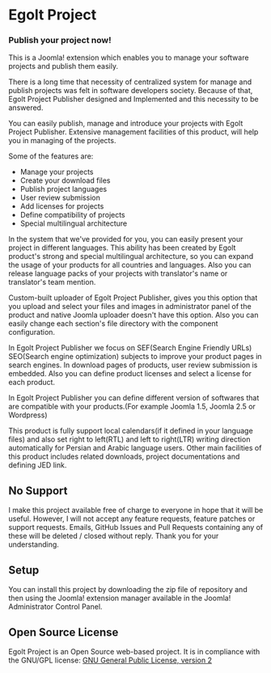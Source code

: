 # Egolt Project
### Publish your project now!

This is a Joomla! extension which enables you to manage your software projects and publish them easily.

There is a long time that necessity of centralized system for manage and publish projects was felt in software developers society. Because of that, Egolt Project Publisher designed and Implemented and this necessity to be answered.

You can easily publish, manage and introduce your projects with Egolt Project Publisher. Extensive management facilities of this product, will help you in managing of the projects.

Some of the features are:

* Manage your projects
* Create your download files
* Publish project languages
* User review submission
* Add licenses for projects
* Define compatibility of projects
* Special multilingual architecture

In the system that we've provided for you, you can easily present your project in different languages. This ability has been created by Egolt product's strong and special multilingual architecture, so you can expand the usage of your products for all countries and languages. Also you can release language packs of your projects with translator's name or translator's team mention.

Custom-built uploader of Egolt Project Publisher, gives you this option that you upload and select your files and images in administrator panel of the product and native Joomla uploader doesn't have this option. Also you can easily change each section's file directory with the component configuration.

In Egolt Project Publisher we focus on SEF(Search Engine Friendly URLs) SEO(Search engine optimization) subjects to improve your product pages in search engines.
In download pages of products, user review submission is embedded. Also you can define product licenses and select a license for each product.

In Egolt Project Publisher you can define different version of softwares that are compatible with your products.(For example Joomla 1.5, Joomla 2.5 or Wordpress)

This product is fully support local calendars(if it defined in your language files) and also set right to left(RTL) and left to right(LTR) writing direction automatically for Persian and Arabic language users. Other main facilities of this product includes related downloads, project documentations and defining JED link.

## No Support
I make this project available free of charge to everyone in hope that it will be useful. However, I will not accept any feature requests, feature patches or support requests. Emails, GitHub Issues and Pull Requests containing any of these will be deleted / closed without reply. Thank you for your understanding.

## Setup
You can install this project by downloading the zip file of repository and then using the Joomla! extension manager available in the Joomla! Administrator Control Panel.

## Open Source License

Egolt Project is an Open Source web-based project. It is in compliance with the GNU/GPL license:
[GNU General Public License, version 2
](http://www.gnu.org/licenses/old-licenses/gpl-2.0.html)